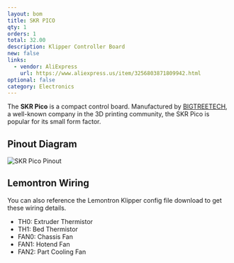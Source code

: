 ```yaml
---
layout: bom
title: SKR PICO
qty: 1
orders: 1
total: 32.00
description: Klipper Controller Board
new: false
links:
  - vendor: AliExpress
    url: https://www.aliexpress.us/item/3256803871809942.html
optional: false
category: Electronics
---
```


The **SKR Pico** is a compact control board. Manufactured by [BIGTREETECH](https://bigtree-tech.com/), a well-known
company in the 3D printing community, the SKR Pico is popular for its small form factor.

## Pinout Diagram

![SKR Pico Pinout](/assets/content/skr-pico-pinout.png)

## Lemontron Wiring

You can also reference the Lemontron Klipper config file download to get these wiring details.

- TH0: Extruder Thermistor
- TH1: Bed Thermistor
- FAN0: Chassis Fan
- FAN1: Hotend Fan
- FAN2: Part Cooling Fan